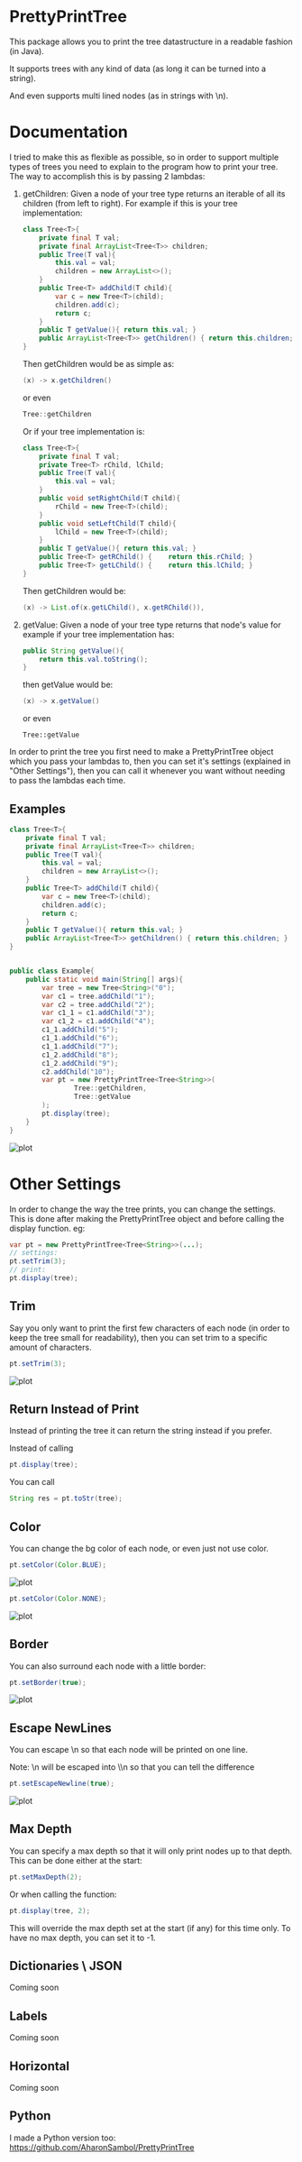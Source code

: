 # PrettyPrintTree

This package allows you to print the tree datastructure in a readable fashion (in Java).

It supports trees with any kind of data (as long it can be turned into a string).

And even supports multi lined nodes (as in strings with \n).



# Documentation

I tried to make this as flexible as possible, so in order to support multiple types of trees
you need to explain to the program how to print your tree. The way to accomplish this is by passing 2 lambdas:
1) getChildren: Given a node of your tree type returns an iterable of all its children (from left to right).
    For example if this is your tree implementation:
    ```java
    class Tree<T>{
        private final T val;
        private final ArrayList<Tree<T>> children;
        public Tree(T val){
            this.val = val;
            children = new ArrayList<>();
        }
        public Tree<T> addChild(T child){
            var c = new Tree<T>(child);
            children.add(c);
            return c;
        }
        public T getValue(){ return this.val; }
        public ArrayList<Tree<T>> getChildren() { return this.children; }
    }
    ```
    Then getChildren would be as simple as:
    ```java
    (x) -> x.getChildren()
    ```
    or even
    ```java
    Tree::getChildren
    ```
    Or if your tree implementation is:
    ```java
    class Tree<T>{
        private final T val;
        private Tree<T> rChild, lChild;
        public Tree(T val){
            this.val = val;
        }
        public void setRightChild(T child){
            rChild = new Tree<T>(child);
        }
        public void setLeftChild(T child){
            lChild = new Tree<T>(child);
        }
        public T getValue(){ return this.val; }
        public Tree<T> getRChild() {    return this.rChild; }
        public Tree<T> getLChild() {    return this.lChild; }
    }
    ```
    Then getChildren would be:
    ```java
    (x) -> List.of(x.getLChild(), x.getRChild()),
    ```

2) getValue: Given a node of your tree type returns that node's value
    for example if your tree implementation has:
    ```java
    public String getValue(){ 
        return this.val.toString(); 
    }
    ```
    then getValue would be:
    ```java
    (x) -> x.getValue()
    ```
    or even
    ```
    Tree::getValue
    ```


In order to print the tree you first need to make a PrettyPrintTree object which you pass your lambdas to,
then you can set it's settings (explained in "Other Settings"),
then you can call it whenever you want without needing to pass the lambdas each time.


## Examples

```java
class Tree<T>{
    private final T val;
    private final ArrayList<Tree<T>> children;
    public Tree(T val){
        this.val = val;
        children = new ArrayList<>();
    }
    public Tree<T> addChild(T child){
        var c = new Tree<T>(child);
        children.add(c);
        return c;
    }
    public T getValue(){ return this.val; }
    public ArrayList<Tree<T>> getChildren() { return this.children; }
}


public class Example{
    public static void main(String[] args){
        var tree = new Tree<String>("0");
        var c1 = tree.addChild("1");
        var c2 = tree.addChild("2");
        var c1_1 = c1.addChild("3");
        var c1_2 = c1.addChild("4");
        c1_1.addChild("5");
        c1_1.addChild("6");
        c1_1.addChild("7");
        c1_2.addChild("8");
        c1_2.addChild("9");
        c2.addChild("10");
        var pt = new PrettyPrintTree<Tree<String>>(
                Tree::getChildren,
                Tree::getValue
        );
        pt.display(tree);
    }
}
```
![plot](Images/example.JPG)


# Other Settings

In order to change the way the tree prints, you can change the settings. 
This is done after making the PrettyPrintTree object and before calling the display function.
eg:
```java
var pt = new PrettyPrintTree<Tree<String>>(...);
// settings:
pt.setTrim(3);
// print:
pt.display(tree);
```

## Trim
Say you only want to print the first few characters of each node (in order to keep the tree small for readability),
then you can set trim to a specific amount of characters.

```java
pt.setTrim(3);
```
![plot](Images/trim.JPG)


## Return Instead of Print
Instead of printing the tree it can return the string instead if you prefer.

Instead of calling
```java
pt.display(tree);
```
You can call
```java
String res = pt.toStr(tree);
```


## Color
You can change the bg color of each node, or even just not use color.

```java
pt.setColor(Color.BLUE);
```
![plot](Images/blue.JPG)
```java
pt.setColor(Color.NONE);
```
![plot](Images/no_color.JPG)


## Border
You can also surround each node with a little border:
```java
pt.setBorder(true);
```
![plot](Images/border.JPG)


## Escape NewLines
You can escape \n so that each node will be printed on one line.

Note: \\n will be escaped into \\\\n so that you can tell the difference
```java
pt.setEscapeNewline(true);
```
![plot](Images/new_line.JPG)


## Max Depth
You can specify a max depth so that it will only print nodes up to that depth.
This can be done either at the start:
```java
pt.setMaxDepth(2);
```
Or when calling the function:
```java
pt.display(tree, 2);
```
This will override the max depth set at the start (if any) for this time only.
To have no max depth, you can set it to -1.


## Dictionaries \ JSON

Coming soon


## Labels

Coming soon


## Horizontal

Coming soon 


## Python

I made a Python version too:
https://github.com/AharonSambol/PrettyPrintTree
